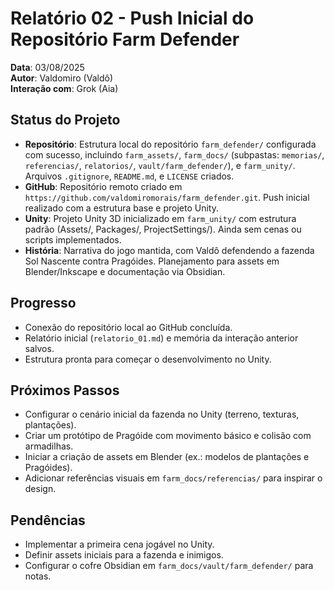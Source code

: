 # Relatório 02 - Push Inicial do Repositório Farm Defender

**Data**: 03/08/2025  
**Autor**: Valdomiro (Valdô)  
**Interação com**: Grok (Aia)

## Status do Projeto
- **Repositório**: Estrutura local do repositório `farm_defender/` configurada com sucesso, incluindo `farm_assets/`, `farm_docs/` (subpastas: `memorias/`, `referencias/`, `relatorios/`, `vault/farm_defender/`), e `farm_unity/`. Arquivos `.gitignore`, `README.md`, e `LICENSE` criados.
- **GitHub**: Repositório remoto criado em `https://github.com/valdomiromorais/farm_defender.git`. Push inicial realizado com a estrutura base e projeto Unity.
- **Unity**: Projeto Unity 3D inicializado em `farm_unity/` com estrutura padrão (Assets/, Packages/, ProjectSettings/). Ainda sem cenas ou scripts implementados.
- **História**: Narrativa do jogo mantida, com Valdô defendendo a fazenda Sol Nascente contra Pragóides. Planejamento para assets em Blender/Inkscape e documentação via Obsidian.

## Progresso
- Conexão do repositório local ao GitHub concluída.
- Relatório inicial (`relatorio_01.md`) e memória da interação anterior salvos.
- Estrutura pronta para começar o desenvolvimento no Unity.

## Próximos Passos
- Configurar o cenário inicial da fazenda no Unity (terreno, texturas, plantações).
- Criar um protótipo de Pragóide com movimento básico e colisão com armadilhas.
- Iniciar a criação de assets em Blender (ex.: modelos de plantações e Pragóides).
- Adicionar referências visuais em `farm_docs/referencias/` para inspirar o design.

## Pendências
- Implementar a primeira cena jogável no Unity.
- Definir assets iniciais para a fazenda e inimigos.
- Configurar o cofre Obsidian em `farm_docs/vault/farm_defender/` para notas.